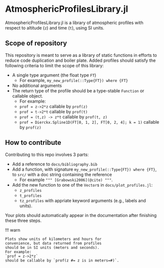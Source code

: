 # AtmosphericProfilesLibrary.jl

AtmosphericProfilesLibrary.jl is a library of atmospheric profiles with respect to altitude (`z`) and time (`t`), using SI units.

## Scope of repository

This repository is meant to serve as a library of static functions in efforts to reduce code duplication and boiler plate. Added profiles should satisfy the following criteria to limit the scope of this library:

 - A single type argument (the float type `FT`)
   - For example, `my_new_profile(::Type{FT}) where {FT}`
 - No additional arguments
 - The return type of the profile should be a type-stable `Function` or callable object.
   - For example:
   - `prof = z->2*z` callable by `prof(z)`
   - `prof = t->2*t` callable by `prof(t)`
   - `prof = (t,z) -> z*t` callable by `prof(t, z)`
   - `prof = Dierckx.Spline1D(FT[0, 1, 2], FT[0, 2, 4]; k = 1)` callable by `prof(z)`

## How to contribute

Contributing to this repo involves 3 parts:

 - Add a reference to `docs/bibliography.bib`
 - Add a function, with signature `my_new_profile(::Type{FT}) where {FT}`, to `src/` with a doc string containing the reference
   - For example `""" [Grabowski2006](@cite) """`.
 - Add the new function to one of the `Vector`s in `docs/plot_profiles.jl`:
   - `z_profiles`
   - `t_profiles`
   - `tz_profiles`
  with appriate keyword arguments (e.g., labels and units).

Your plots should automatically appear in the documentation after finishing these three steps.

!!! warn

    Plots show units of kilometers and hours for
    convenience, but data returned from profiles
    should be in SI units (meters and seconds).
    For example:
    `prof = z->2*z`
    should be callable by `prof(z #= z is in meters=#)`.
